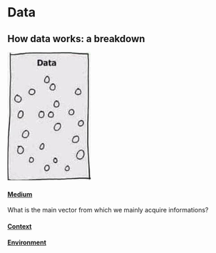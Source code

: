 # Data

## How data works: a breakdown

![](/assets/images/data.png)

#### [Medium](/learning/data/medium.md)

What is the main vector from which we mainly acquire informations?

#### [Context](/learning/data/context.md)

#### [Environment](/learning/data/environment.md)
